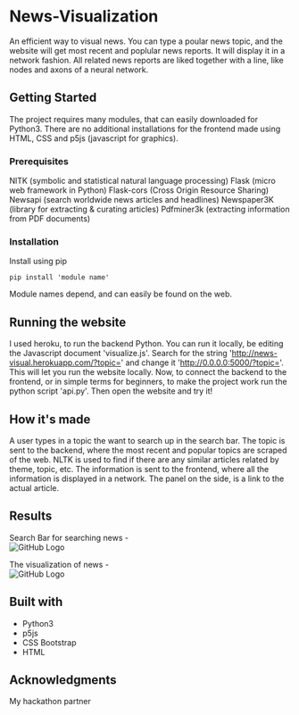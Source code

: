 # News-Visualization
An efficient way to visual news. You can type a poular news topic, and the website will get most recent and poplular news reports. It will display it in a network fashion. All related news reports are liked together with a line, like nodes and axons of a neural network. 
## Getting Started
The project requires many modules, that can easily downloaded for Python3. There are no additional installations for the frontend made using HTML, CSS and p5js (javascript for graphics).   
### Prerequisites 
NlTK (symbolic and statistical natural language processing)
Flask (micro web framework in Python)
Flask-cors (Cross Origin Resource Sharing)
Newsapi (search worldwide news articles and headlines)
Newspaper3K (library for extracting & curating articles)
Pdfminer3k (extracting information from PDF documents)
### Installation 
Install using pip

    pip install 'module name'

Module names depend, and can easily be found on the web. 
## Running the website
I used heroku, to run the backend Python. You can run it locally, be editing the Javascript document 'visualize.js'. Search for the string 'http://news-visual.herokuapp.com/?topic=' and change it 'http://0.0.0.0:5000/?topic='. This will let you run the website locally. Now, to connect the backend to the frontend, or in simple terms for beginners, to make the project work run the python script 'api.py'. Then open the website and try it! 
## How it's made
A user types in a topic the want to search up in the search bar. The topic is sent to the backend, where the most recent and popular topics are scraped of the web. NLTK is used to find if there are any similar articles related by theme, topic, etc. The information is sent to the frontend, where all the information is displayed in a network. The panel on the side, is a link to the actual article. 
## Results 
Search Bar for searching news - \
![GitHub Logo](/Images/search.jpg)

The visualization of news - \
![GitHub Logo](/Images/results.jpg)
## Built with
* Python3
* p5js
* CSS Bootstrap
* HTML
## Acknowledgments
My hackathon partner
